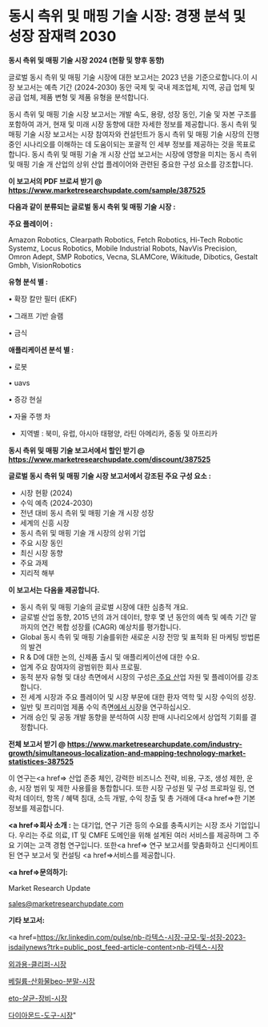 # 동시 측위 및 매핑 기술 시장: 경쟁 분석 및 성장 잠재력 2030

<strong>동시 측위 및 매핑 기술 시장 2024 (현황 및 향후 동향)</strong>

글로벌 동시 측위 및 매핑 기술 시장에 대한 보고서는 2023 년을 기준으로합니다.이 시장 보고서는 예측 기간 (2024-2030) 동안 국제 및 국내 제조업체, 지역, 공급 업체 및 공급 업체, 제품 변형 및 제품 유형을 분석합니다.

동시 측위 및 매핑 기술 시장 보고서는 개발 속도, 용량, 성장 동인, 기술 및 자본 구조를 포함하여 과거, 현재 및 미래 시장 동향에 대한 자세한 정보를 제공합니다. 동시 측위 및 매핑 기술 시장 보고서는 시장 참여자와 컨설턴트가 동시 측위 및 매핑 기술 시장의 진행중인 시나리오를 이해하는 데 도움이되는 포괄적 인 세부 정보를 제공하는 것을 목표로합니다. 동시 측위 및 매핑 기술 개 시장 산업 보고서는 시장에 영향을 미치는 동시 측위 및 매핑 기술 개 산업의 상위 산업 플레이어와 관련된 중요한 구성 요소를 강조합니다.



<strong>이 보고서의 PDF 브로셔 받기 @ <a href=https://www.marketresearchupdate.com/sample/387525>https://www.marketresearchupdate.com/sample/387525</a></strong>



<strong>다음과 같이 분류되는 글로벌 동시 측위 및 매핑 기술 시장 :</strong>



<strong>주요 플레이어 :</strong>

Amazon Robotics, Clearpath Robotics, Fetch Robotics, Hi-Tech Robotic Systemz, Locus Robotics, Mobile Industrial Robots, NavVis Precision, Omron Adept, SMP Robotics, Vecna, SLAMCore, Wikitude, Dibotics, Gestalt Gmbh, VisionRobotics



<strong>유형 분석 별 :</strong>

• 확장 칼만 필터 (EKF)

• 그래프 기반 슬램

• 금식



<strong>애플리케이션 분석 별 :</strong>

• 로봇

• uavs

• 증강 현실

• 자율 주행 차

<ul>
  <li>지역별 : 북미, 유럽, 아시아 태평양, 라틴 아메리카, 중동 및 아프리카</li>
</ul>


<strong>동시 측위 및 매핑 기술 보고서에서 할인 받기 @ <a href=https://www.marketresearchupdate.com/discount/387525>https://www.marketresearchupdate.com/discount/387525</a></strong>



<strong>글로벌 동시 측위 및 매핑 기술 시장 보고서에서 강조된 주요 구성 요소 :</strong>
<ul>
  <li>시장 현황 (2024)</li>
  <li>수익 예측 (2024-2030)</li>
  <li>전년 대비 동시 측위 및 매핑 기술 개 시장 성장</li>
  <li>세계의 신흥 시장</li>
  <li>동시 측위 및 매핑 기술 개 시장의 상위 기업</li>
  <li>주요 시장 동인</li>
  <li>최신 시장 동향</li>
  <li>주요 과제</li>
  <li>지리적 해부</li>
</ul>


<strong>이 보고서는 다음을 제공합니다.</strong>
<ul>
  <li>동시 측위 및 매핑 기술의 글로벌 시장에 대한 심층적 개요.</li>
  <li>글로벌 산업 동향, 2015 년의 과거 데이터, 향후 몇 년 동안의 예측 및 예측 기간 말까지의 연간 복합 성장률 (CAGR) 예상치를 평가합니다.</li>
  <li>Global 동시 측위 및 매핑 기술를위한 새로운 시장 전망 및 표적화 된 마케팅 방법론의 발견</li>
  <li>R &amp; D에 대한 논의, 신제품 출시 및 애플리케이션에 대한 수요.</li>
  <li>업계 주요 참여자의 광범위한 회사 프로필.</li>
  <li>동적 분자 유형 및 대상 측면에서 시장의 구성은<a href=> 주요 산</a>업 자원 및 플레이어를 강조합니다.</li>
  <li>전 세계 시장과 주요 플레이어 및 시장 부문에 대한 환자 역학 및 시장 수익의 성장.</li>
  <li>일반 및 프리미엄 제품 수익 측면<a href=>에서 시</a>장을 연구하십시오.</li>
  <li>거래 승인 및 공동 개발 동향을 분석하여 시장 판매 시나리오에서 상업적 기회를 결정합니다.</li>
</ul>



<strong>전체 보고서 받기 @ <a href=https://www.marketresearchupdate.com/industry-growth/simultaneous-localization-and-mapping-technology-market-statistices-387525>https://www.marketresearchupdate.com/industry-growth/simultaneous-localization-and-mapping-technology-market-statistices-387525</a></strong>

이 연구는<a href=> 산업 존중</a> 체인, 강력한 비즈니스 전략, 비용, 구조, 생성 제한, 운송, 시장 범위 및 제한 사용률을 통합합니다. 또한 시장 구성원 및 구성 프로파일 링, 연락처 데이터, 항목 / 혜택 침대, 소득 개발, 수익 창출 및 총 거래에 대<a href=>한 기본 </a>정보를 제공합니다.



<strong><a href=>회사 소</a>개 :</strong>
는 대기업, 연구 기관 등의 수요를 충족시키는 시장 조사 기업입니다. 우리는 주로 의료, IT 및 CMFE 도메인을 위해 설계된 여러 서비스를 제공하며 그 주요 기여는 고객 경험 연구입니다. 또한<a href=> 연구 보</a>고서를 맞춤화하고 신디케이트 된 연구 보고서 및 컨설팅 <a href=>서비스</a>를 제공합니다.



<strong><a href=>문의하기:</a></strong>

Market Research Update

sales@marketresearchupdate.com



<strong>기타 보고서:</strong>

<a href=https://kr.linkedin.com/pulse/nb-라텍스-시장-규모-및-성장-2023-isdailynews?trk=public_post_feed-article-content>nb-라텍스-시장</a>

<a href=https://www.linkedin.com/pulse/외과용-클리퍼-시장-규모-및-성장-2023-survey-spotlight-pro-24-analysis/>외과용-클리퍼-시장</a>

<a href=https://www.linkedin.com/pulse/베릴륨-산화물beo-분말-시장-경쟁-분석-및-성장-잠재력-2029-ebtqc/>베릴륨-산화물beo-분말-시장</a>

<a href=https://www.linkedin.com/pulse/eto-살균-장비-시장-진입-전략-및-위험-평가2029년-analytics-avenue-adventures-24-ana-swgvf/>eto-살균-장비-시장</a>

<a href=https://www.linkedin.com/pulse/다이아몬드-도구-시장-현재-및-미래-성장-2030-analytics-alchemy-360-analysis-ba4mc/>다이아몬드-도구-시장</a>"
